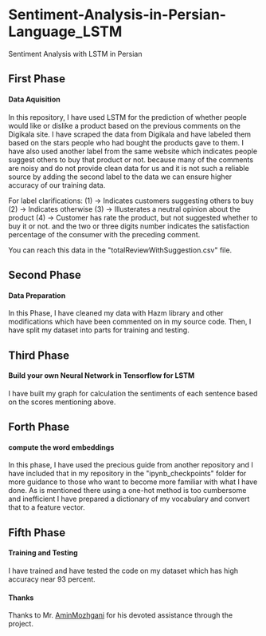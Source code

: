 # Sentiment-Analysis-in-Persian-Language_LSTM
Sentiment Analysis with LSTM in Persian

## First Phase
#### Data Aquisition
In this repository, I have used LSTM for the prediction of whether people would like or dislike a product based on the previous comments on the Digikala site. I have scraped the data from Digikala and have labeled them based on the stars people who had bought the products gave to them. I have also used another label from the same website which indicates people suggest others to buy that product or not. because many of the comments are noisy and do not provide clean data for us and it is not such a reliable source by adding the second label to the data we can ensure higher accuracy of our training data.

For label clarifications:
    (1) -> Indicates customers suggesting others to buy 
    (2) -> Indicates otherwise
    (3) -> Illusterates a neutral opinion about the product
    (4) -> Customer has rate the product, but not suggested whether to buy it or not.
and the two or three digits number indicates the satisfaction percentage of the consumer with the preceding comment.

You can reach this data in the "totalReviewWithSuggestion.csv" file.

## Second Phase
#### Data Preparation
In this Phase, I have cleaned my data with Hazm library and other modifications which have been commented on in my source code. Then, I have split my dataset into parts for training and testing.

## Third Phase
#### Build your own Neural Network in Tensorflow for LSTM
I have built my graph for calculation the sentiments of each sentence based on the scores mentioning above.

## Forth Phase
#### compute the word embeddings
In this phase, I have used the precious guide from another repository and I have included that in my repository in the "ipynb_checkpoints" folder for more guidance to those who want to become more familiar with what I have done. As is mentioned there using a one-hot method is too cumbersome and inefficient I have prepared a dictionary of my vocabulary and convert that to a feature vector.

## Fifth Phase
#### Training and Testing
I have trained and have tested the code on my dataset which has high accuracy near 93 percent.

#### Thanks
Thanks to Mr. [AminMozhgani](https://github.com/AminMozhgani) for his devoted assistance through the project.


